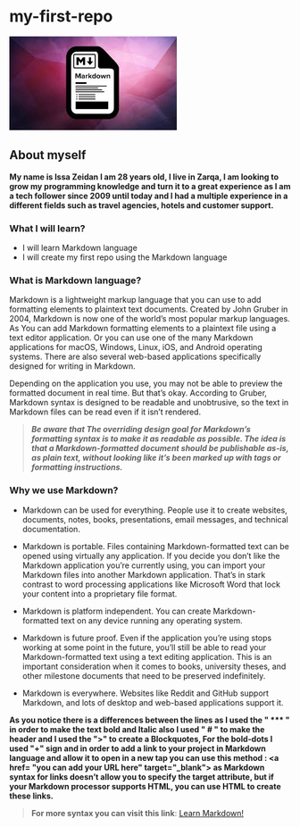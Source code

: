 # my-first-repo

![Markdown](./MarkDown.jpg)

## About myself

**My name is Issa Zeidan I am 28 years old, I live in Zarqa, I am looking to grow my programming knowledge and turn it to a great experience as I am a tech follower since 2009 until today and I had a multiple experience in a different fields such as travel agencies, hotels and customer support.**

### What I will learn?

+ I will learn Markdown language
+ I will create my first repo using the Markdown language

### What is Markdown language?

Markdown is a lightweight markup language that you can use to add formatting elements to plaintext text documents. Created by John Gruber in 2004, Markdown is now one of the world’s most popular markup languages.
As You can add Markdown formatting elements to a plaintext file using a text editor application. Or you can use one of the many Markdown applications for macOS, Windows, Linux, iOS, and Android operating systems. There are also several web-based applications specifically designed for writing in Markdown.

Depending on the application you use, you may not be able to preview the formatted document in real time. But that’s okay. According to Gruber, Markdown syntax is designed to be readable and unobtrusive, so the text in Markdown files can be read even if it isn’t rendered.

> ***Be aware that The overriding design goal for Markdown’s formatting syntax is to make it as readable as possible. The idea is that a Markdown-formatted document should be publishable as-is, as plain text, without looking like it’s been marked up with tags or formatting instructions.***

### Why we use Markdown?

+ Markdown can be used for everything. People use it to create websites, documents, notes, books, presentations, email messages, and technical documentation.

+ Markdown is portable. Files containing Markdown-formatted text can be opened using virtually any application. If you decide you don’t like the Markdown application you’re currently using, you can import your Markdown files into another Markdown application. That’s in stark contrast to word processing applications like Microsoft Word that lock your content into a proprietary file format.

+ Markdown is platform independent. You can create Markdown-formatted text on any device running any operating system.

+ Markdown is future proof. Even if the application you’re using stops working at some point in the future, you’ll still be able to read your Markdown-formatted text using a text editing application. This is an important consideration when it comes to books, university theses, and other milestone documents that need to be preserved indefinitely.

+ Markdown is everywhere. Websites like Reddit and GitHub support Markdown, and lots of desktop and web-based applications support it.

**As you notice there is a differences between the lines as I used the " *** " in order to make the text bold and Italic also I used " # " to make the header and I used the ">" to create a Blockquotes, For the bold-dots I used "+" sign and in order to add a link to your project in Markdown language and allow it to open in a new tap you can use this method : <a href= **"you can add your URL here**" target="_blank"></a> as Markdown syntax for links doesn’t allow you to specify the target attribute, but if your Markdown processor supports HTML, you can use HTML to create these links.**

>**For more syntax you can visit this link**: <a href="https://www.markdownguide.org/basic-syntax#images-1" target="_blank">Learn Markdown!</a>
